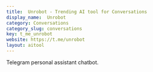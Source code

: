 ```yaml
---
title:  Unrobot - Trending AI tool for Conversations
display_name:  Unrobot
category: Conversations
category_slug: conversations
key: t_me_unrobot
website: https://t.me/unrobot
layout: aitool
---
```


Telegram personal assistant chatbot.
